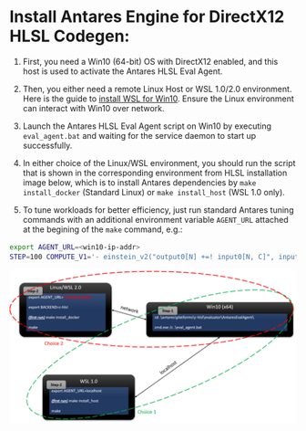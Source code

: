 # Install Antares Engine for DirectX12 HLSL Codegen:

1) First, you need a Win10 (64-bit) OS with DirectX12 enabled, and this host is used to activate the Antares HLSL Eval Agent.

2) Then, you either need a remote Linux Host or WSL 1.0/2.0 environment. Here is the guide to [install WSL for Win10](https://docs.microsoft.com/en-us/windows/wsl/install-win10). Ensure the Linux environment can interact with Win10 over network.

3) Launch the Antares HLSL Eval Agent script on Win10 by executing `eval_agent.bat` and waiting for the service daemon to start up successfully.

4) In either choice of the Linux/WSL environment, you should run the script that is shown in the corresponding environment from HLSL installation image below, which is to install Antares dependencies by `make install_docker` (Standard Linux) or `make install_host` (WSL 1.0 only).

5) To tune workloads for better efficiency, just run standard Antares tuning commands with an additional environment variable `AGENT_URL` attached at the begining of the `make` command, e.g.:

```sh
export AGENT_URL=<win10-ip-addr>
STEP=100 COMPUTE_V1='- einstein_v2("output0[N] +=! input0[N, C]", input_dict={"input0": {"dtype": "float32", "shape": [32, 1024]}})' make
```

![hlsl_install.png](hlsl_install.png)
